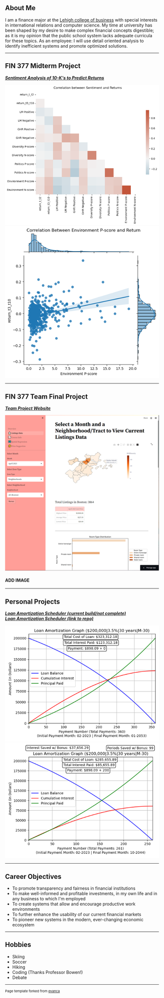 ## About Me

I am a finance major at the [Lehigh college of business](https://business.lehigh.edu/) with special interests in international relations and computer science. My time at university has been shaped by my desire to make complex financial concepts digestible; as it is my opinion that the public school system lacks adequate curricula for these topics. As an employee: I will use detail oriented analysis to identify inefficient systems and promote optimized solutions. 

---

## FIN 377 Midterm Project

<!-- You can link to other websites, PDFs in this repo, and other pages in this repo -->

_**[Sentiment Analysis of 10-K's to Predict Returns](markdown/report.md)**_

<img src="images/output_20_0.png?raw=true"/>
<img src="images/output_23_0.png?raw=true"/>

---

## FIN 377 Team Final Project

_**[Team Project Website](https://ssls-airbnb-analysis.streamlit.app/)**_

<img src="images/SSLS_dashboard_example.png?raw=true"/>

#### ADD IMAGE

---

## Personal Projects

_**[Loan Amortization Scheduler (current build/not complete)](markdown/AmortizationTable.md)**_ <br>
_**[Loan Amortization Scheduler (link to repo)](https://github.com/Brooks377/Personal-Projects/tree/main/Amortization_Table)**_

<img src="images/200000_3.5_30_2023-01-01_M-30_bonus0.png?raw=true"/>
<img src="images/200000_3.5_30_2023-01-01_M-30_bonus200.png?raw=true"/>

---


## Career Objectives

- To promote transparency and fairness in financial institutions
- To make well-informed and profitable investments, in my own life and in any business to which I'm employed
- To create systems that allow and encourage productive work environments
- To further enhance the usability of our current financial markets
- To pioneer new systems in the modern, ever-changing economic ecosystem

---

## Hobbies

- Skiing
- Soccer
- Hiking
- Coding (Thanks Professor Bowen!)
- Debate

---
<p style="font-size:11px">Page template forked from <a href="https://github.com/evanca/quick-portfolio">evanca</a></p>
<!-- Remove above link if you don't want to attibute -->
